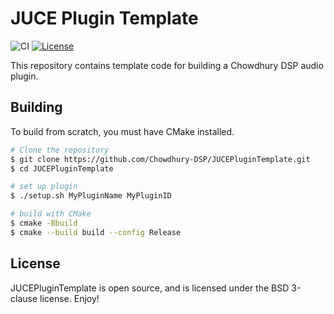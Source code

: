 # JUCE Plugin Template

![CI](https://github.com/Chowdhury-DSP/JUCEPluginTemplate/workflows/CI/badge.svg)
[![License](https://img.shields.io/badge/License-BSD-blue.svg)](https://opensource.org/licenses/BSD-3-Clause)

This repository contains template code for building a Chowdhury DSP
audio plugin.

## Building

To build from scratch, you must have CMake installed.

```bash
# Clone the repository
$ git clone https://github.com/Chowdhury-DSP/JUCEPluginTemplate.git
$ cd JUCEPluginTemplate

# set up plugin
$ ./setup.sh MyPluginName MyPluginID

# build with CMake
$ cmake -Bbuild
$ cmake --build build --config Release
```

## License

JUCEPluginTemplate is open source, and is licensed under the BSD 3-clause license.
Enjoy!

